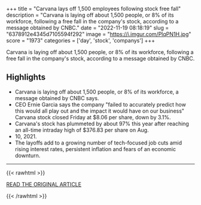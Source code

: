 +++
title = "Carvana lays off 1,500 employees following stock free fall"
description = "Carvana is laying off about 1,500 people, or 8% of its workforce, following a free fall in the company's stock, according to a message obtained by CNBC."
date = "2022-11-19 08:18:19"
slug = "6378912e4345d7105594f292"
image = "https://i.imgur.com/PlqPN1H.jpg"
score = "1973"
categories = ['day', 'stock', 'companys']
+++

Carvana is laying off about 1,500 people, or 8% of its workforce, following a free fall in the company's stock, according to a message obtained by CNBC.

## Highlights

- Carvana is laying off about 1,500 people, or 8% of its workforce, a message obtained by CNBC says.
- CEO Ernie Garcia says the company "failed to accurately predict how this would all play out and the impact it would have on our business" Carvana stock closed Friday at $8.06 per share, down by 3.1%.
- Carvana's stock has plummeted by about 97% this year after reaching an all-time intraday high of $376.83 per share on Aug.
- 10, 2021.
- The layoffs add to a growing number of tech-focused job cuts amid rising interest rates, persistent inflation and fears of an economic downturn.

---

{{< rawhtml >}}
  <p class="article-category">
    <a target="_blank" href="https://www.cnbc.com/2022/11/18/carvana-to-lay-off-1500-employees-amid-economic-uncertainty-.html">READ THE ORIGINAL ARTICLE</a>
  </p>
{{< /rawhtml >}}
